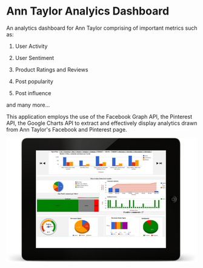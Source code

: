# Ann Taylor Analyics Dashboard

An analytics dashboard for Ann Taylor comprising of important metrics such as:

1.  User Activity

2.  User Sentiment

3.  Product Ratings and Reviews

4.  Post popularity

5.  Post influence

and many more...

This application employs the use of the Facebook Graph API, the Pinterest API, the Google Charts API to extract and effectively display analytics drawn from Ann Taylor's Facebook and Pinterest page.

![alt tag](https://github.com/tikabom/ann_taylor_dash/blob/master/ann-taylor.png)
